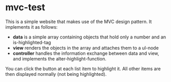 # mvc-test
This is a simple website that makes use of the MVC design pattern. It implements it as follows:
* **data** is a simple array containing objects that hold only a number and an is-highlighted-tag
* **view** renders the objects in the array and attaches them to a ul-node
* **controller** handles the information exchange between data and view, and implements the alter-highlight-function.

You can click the button at each list item to highlight it. All other items are then displayed normally (not being highlighted).
